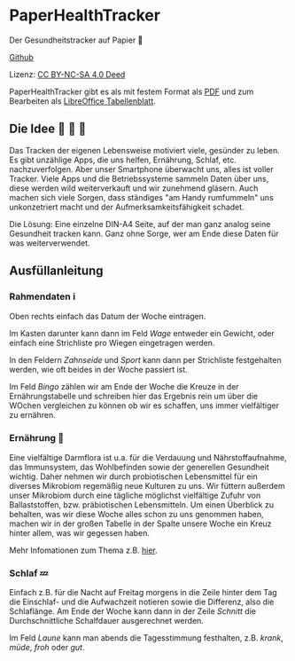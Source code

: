 # PaperHealthTracker
Der Gesundheitstracker auf Papier :green_heart:

[Github](https://github.com/diplomendstadium/paperhealthtracker)

Lizenz: [CC BY-NC-SA 4.0 Deed](https://creativecommons.org/licenses/by-nc-sa/4.0/deed.de)

PaperHealthTracker gibt es als mit festem Format als [PDF](https://github.com/diplomendstadium/paperhealthtracker/blob/main/PaperHealthTracker.pdf) und zum Bearbeiten als [LibreOffice Tabellenblatt](https://github.com/diplomendstadium/paperhealthtracker/blob/main/PaperHealthTracker.ods).

## Die Idee :see_no_evil: :hear_no_evil: :speak_no_evil:
Das Tracken der eigenen Lebensweise motiviert viele, gesünder zu leben. Es gibt unzählige Apps, die uns helfen, Ernährung, Schlaf, etc. nachzuverfolgen. Aber unser Smartphone überwacht uns, alles ist voller Tracker. Viele Apps und die Betriebssysteme sammeln Daten über uns, diese werden wild weiterverkauft und wir zunehmend gläsern. Auch machen sich viele Sorgen, dass ständiges "am Handy rumfummeln" uns unkonzetriert macht und der Aufmerksamkeitsfähigkeit schadet.

Die Lösung: Eine einzelne DIN-A4 Seite, auf der man ganz analog seine Gesundheit tracken kann. Ganz ohne Sorge, wer am Ende diese Daten für was weiterverwendet.

## Ausfüllanleitung

### Rahmendaten :information_source:
Oben rechts einfach das Datum der Woche eintragen.

Im Kasten darunter kann dann im Feld *Wage* entweder ein Gewicht, oder einfach eine Strichliste pro Wiegen eingetragen werden.

In den Feldern *Zahnseide* und *Sport* kann dann per Strichliste festgehalten werden, wie oft beides in der Woche passiert ist.

Im Feld *Bingo* zählen wir am Ende der Woche die Kreuze in der Ernährungstabelle und schreiben hier das Ergebnis rein um über die WOchen vergleichen zu können ob wir es schaffen, uns immer vielfältiger zu ernähren.

### Ernährung :fork_and_knife:
Eine vielfältige Darmflora ist u.a. für die Verdauung und Nährstoffaufnahme, das Immunsystem, das Wohlbefinden sowie der generellen Gesundheit wichtig. Daher nehmen wir durch probiotischen Lebensmittel für ein diverses Mikrobiom regemäßig neue Kulturen zu uns. Wir füttern außerdem unser Mikrobiom durch eine tägliche möglichst vielfältige Zufuhr von Ballaststoffen, bzw. präbiotischen Lebensmitteln. Um einen Überblick zu behalten, was wir diese Woche alles schon zu uns genommen haben, machen wir in der großen Tabelle in der Spalte unsere Woche ein Kreuz hinter allem, was wir gegessen haben.

Mehr Infomationen zum Thema z.B. [hier](https://www.youtube.com/watch?v=lMKxpbpkJUA).

### Schlaf :zzz:
Einfach z.B. für die Nacht auf Freitag morgens in die Zeile hinter dem Tag die Einschlaf- und die Aufwachzeit notieren sowie die Differenz, also die Schlaflänge. Am Ende der Woche kann dann in der Zeile *Schnitt* die Durchschnittliche Schalfdauer ausgerechnet werden.

Im Feld *Laune* kann man abends die Tagesstimmung festhalten, z.B. *krank*, *müde*, *froh* oder *gut*.
